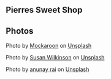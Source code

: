 ## Pierres Sweet Shop

## Photos
Photo by <a href="https://unsplash.com/@mockaroon?utm_source=unsplash&utm_medium=referral&utm_content=creditCopyText">Mockaroon</a> on <a href="https://unsplash.com/s/photos/treat?utm_source=unsplash&utm_medium=referral&utm_content=creditCopyText">Unsplash</a>
  
Photo by <a href="https://unsplash.com/@susan_wilkinson?utm_source=unsplash&utm_medium=referral&utm_content=creditCopyText">Susan Wilkinson</a> on <a href="https://unsplash.com/s/photos/fabric?utm_source=unsplash&utm_medium=referral&utm_content=creditCopyText">Unsplash</a>
  
Photo by <a href="https://unsplash.com/@spaceforcopy?utm_source=unsplash&utm_medium=referral&utm_content=creditCopyText">anunay rai</a> on <a href="https://unsplash.com/s/photos/fabric?utm_source=unsplash&utm_medium=referral&utm_content=creditCopyText">Unsplash</a>
  